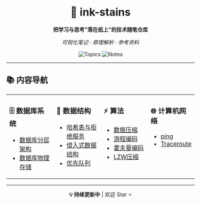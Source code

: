 ﻿<div align="center">

# 📝 ink-stains

**把学习与思考"落在纸上"的技术随笔仓库**

*可视化笔记 · 原理解析 · 参考资料*

![Topics](https://img.shields.io/badge/Topics-4-blue?style=flat-square)
![Notes](https://img.shields.io/badge/Notes-11-green?style=flat-square)

</div>

---

## 📚 内容导航

<table>
<tr>
<td width="25%" valign="top">

### 🗄️ 数据库系统
- [数据库分层架构](数据库系统/数据库分层架构.md)
- [数据库物理存储](数据库系统/数据库物理存储.md)

</td>
<td width="25%" valign="top">

### 🧩 数据结构
- [哈希表与拒绝服务](数据结构/哈希表与拒绝服务.md)
- [侵入式数据结构](数据结构/侵入式数据结构.md)
- [优先队列](数据结构/优先队列.md)

</td>
<td width="25%" valign="top">

### ⚡ 算法
- [数据压缩](算法/数据压缩.md)
- [游程编码](算法/游程编码.md)
- [霍夫曼编码](算法/霍夫曼编码.md)
- [LZW压缩](算法/LZW压缩.md)

</td>
<td width="25%" valign="top">

### 🌐 计算机网络
- [ping](计算机网络/ping.md)
- [Traceroute](计算机网络/Traceroute.md)

</td>
</tr>
</table>

---

<div align="center">

**💡 持续更新中** | 欢迎 Star ⭐

</div>
